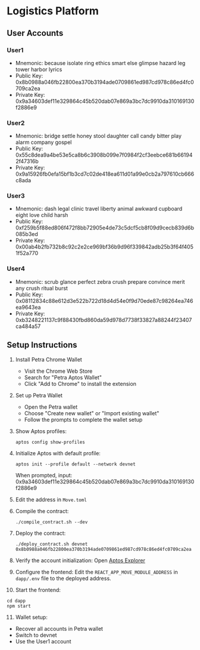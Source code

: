<!-- markdownlint-disable MD022 MD032 MD031 MD040 MD047 -->

# Logistics Platform

## User Accounts

### User1
- Mnemonic: because isolate ring ethics smart else glimpse hazard leg tower harbor lyrics
- Public Key: 0x8b0988a046fb22800ea370b3194ade0709861ed987cd978c86ed4fc0709ca2ea
- Private Key: 0x9a34603def11e329864c45b520dab07e869a3bc7dc9910da310169130f2886e9

### User2
- Mnemonic: bridge settle honey stool daughter call candy bitter play alarm company gospel
- Public Key: 0x55c8dea9a4be53e5ca8b6c3908b099e7f0984f2cf3eebce681b661942f47316b
- Private Key: 0x9a15926fb0efa15bf1b3cd7c02de418ea611d01a99e0cb2a797610cb666c8ada

### User3
- Mnemonic: dash legal clinic travel liberty animal awkward cupboard eight love child harsh
- Public Key: 0xf259b5f88ed806f472f8bb72905e4de73c5dcf5cb8f09d9cecb839d6b085b3ed
- Private Key: 0x00ab4b2fb732b8c92c2e2ce969bf36b9d96f339842adb25b3f64f4051f52a770

### User4
- Mnemonic: scrub glance perfect zebra crush prepare convince merit any crush ritual burst
- Public Key: 0x08112834c88e612d3e522b722d18d4d54e0f9d70ede87c98264ea746ea9643ea
- Private Key: 0xb3248221137c9f88430fbd860da59d978d7738f33827a88244f23407ca484a57

## Setup Instructions


1. Install Petra Chrome Wallet
   - Visit the Chrome Web Store
   - Search for "Petra Aptos Wallet"
   - Click "Add to Chrome" to install the extension

2. Set up Petra Wallet
   - Open the Petra wallet
   - Choose "Create new wallet" or "Import existing wallet"
   - Follow the prompts to complete the wallet setup


3. Show Aptos profiles:
   ```
   aptos config show-profiles
   ```

4. Initialize Aptos with default profile:
   ```
   aptos init --profile default --network devnet
   ```
   When prompted, input: 0x9a34603def11e329864c45b520dab07e869a3bc7dc9910da310169130f2886e9

5. Edit the address in `Move.toml`

6. Compile the contract:
   ```
   ./compile_contract.sh --dev
   ```

7. Deploy the contract:
   ```
   ./deploy_contract.sh devnet 0x8b0988a046fb22800ea370b3194ade0709861ed987cd978c86ed4fc0709ca2ea
   ```

8. Verify the account initialization:
   Open [Aptos Explorer](https://explorer.aptoslabs.com/account/0x8b0988a046fb22800ea370b3194ade0709861ed987cd978c86ed4fc0709ca2ea?network=devnet)

9. Configure the frontend:
   Edit the `REACT_APP_MOVE_MODULE_ADDRESS` in `dapp/.env` file to the deployed address.

10. Start the frontend:
   ```
   cd dapp
   npm start
   ```

11. Wallet setup:
   - Recover all accounts in Petra wallet
   - Switch to devnet
   - Use the User1 account